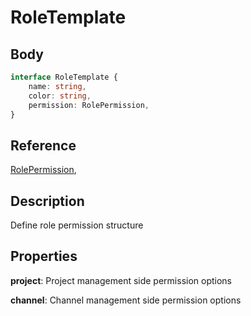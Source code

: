 # RoleTemplate

## Body
```typescript
interface RoleTemplate {
    name: string,
    color: string,
    permission: RolePermission,
}
```

## Reference

[RolePermission](./RolePermission.md),

## Description

Define role permission structure

## Properties

**project**: Project management side permission options

**channel**: Channel management side permission options